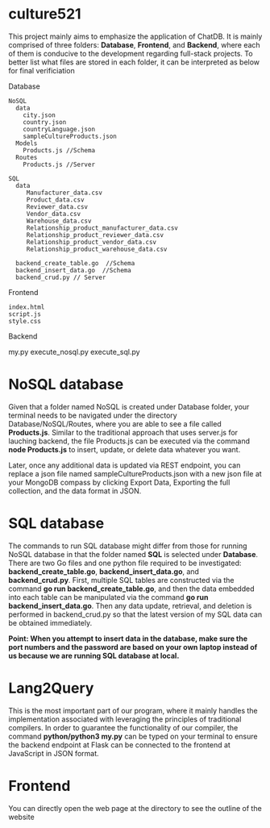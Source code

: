 # culture521
This project mainly aims to emphasize the application of ChatDB. It is mainly comprised of three folders: **Database**, **Frontend**, and **Backend**, where each of them is conducive to the development regarding full-stack projects. To better list what files are stored in each folder, it can be interpreted as below for final verificiation

Database

    NoSQL
      data 
        city.json
        country.json
        countryLanguage.json
        sampleCultureProducts.json
      Models
        Products.js //Schema
      Routes
        Products.js //Server
        
    SQL
      data
         Manufacturer_data.csv
         Product_data.csv
         Reviewer_data.csv
         Vendor_data.csv
         Warehouse_data.csv
         Relationship_product_manufacturer_data.csv
         Relationship_product_reviewer_data.csv
         Relationship_product_vendor_data.csv
         Relationship_product_warehouse_data.csv
         
      backend_create_table.go  //Schema
      backend_insert_data.go  //Schema
      backend_crud.py // Server

Frontend

    index.html
    script.js
    style.css

Backend

   my.py
   execute_nosql.py
   execute_sql.py




# NoSQL database
Given that a folder named NoSQL is created under Database folder, your terminal needs to be navigated under the directory Database/NoSQL/Routes, where you are able to see a file called **Products.js**. Similar to the traditional approach that uses server.js for lauching backend, the file Products.js can be executed via the command **node Products.js** to insert, update, or delete data whatever you want.

Later, once any additional data is updated via REST endpoint, you can replace a json file named sampleCultureProducts.json with a new json file at your MongoDB compass by clicking Export Data, Exporting the full collection, and the data format in JSON. 

# SQL database
The commands to run SQL database might differ from those for running NoSQL database in that the folder named **SQL** is selected under **Database**. There are two Go files and one python file required to be investigated: **backend_create_table.go**, **backend_insert_data.go**, and **backend_crud.py**. First, multiple SQL tables are constructed via the command **go run backend_create_table.go**, and then the data embedded into each table can be manipulated via the command **go run backend_insert_data.go**. Then any data update, retrieval, and deletion is performed in backend_crud.py so that the latest version of my SQL data can be obtained immediately.

**Point: When you attempt to insert data in the database, make sure the port numbers and the password are based on your own laptop instead of us because we are running SQL database at local.**


# Lang2Query
This is the most important part of our program, where it mainly handles the implementation associated with leveraging the principles of traditional compilers. In order to guarantee the functionality of our compiler, the command **python/python3 my.py** can be typed on your terminal to ensure the backend endpoint at Flask can be connected to the frontend at JavaScript in JSON format.  


# Frontend
You can directly open the web page at the directory to see the outline of the website
